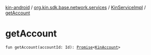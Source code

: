 [kin-android](../../index.md) / [org.kin.sdk.base.network.services](../index.md) / [KinServiceImpl](index.md) / [getAccount](./get-account.md)

# getAccount

`fun getAccount(accountId: Id): `[`Promise`](../../org.kin.sdk.base.tools/-promise/index.md)`<`[`KinAccount`](../../org.kin.sdk.base.models/-kin-account/index.md)`>`